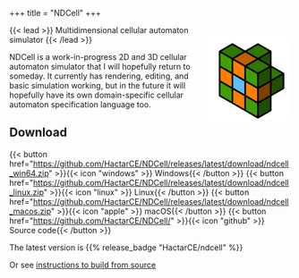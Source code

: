 +++
title = "NDCell"
+++

<a href="{{< ref `/projects/ndcell` >}}"><img src="https://raw.githubusercontent.com/HactarCE/NDCell/master/docs/img/ndcell_icon.svg?sanitize=true" alt="NDCell logo" width="150" align="right" style="margin: 20px 0px 20px"></a>

{{< lead >}}
Multidimensional cellular automaton simulator
{{< /lead >}}

NDCell is a work-in-progress 2D and 3D cellular automaton simulator that I will hopefully return to someday. It currently has rendering, editing, and basic simulation working, but in the future it will hopefully have its own domain-specific cellular automaton specification language too.

<!--more-->

## Download

{{< button href="https://github.com/HactarCE/NDCell/releases/latest/download/ndcell_win64.zip" >}}{{< icon "windows" >}} Windows{{< /button >}}
{{< button href="https://github.com/HactarCE/NDCell/releases/latest/download/ndcell_linux.zip" >}}{{< icon "linux" >}} Linux{{< /button >}}
{{< button href="https://github.com/HactarCE/NDCell/releases/latest/download/ndcell_macos.zip" >}}{{< icon "apple" >}} macOS{{< /button >}}
{{< button href="https://github.com/HactarCE/NDCell/" >}}{{< icon "github" >}} Source code{{< /button >}}

The latest version is {{% release_badge "HactarCE/ndcell" %}}

Or see [instructions to build from source](https://github.com/HactarCE/NDCell/blob/main/BUILDING.md)
